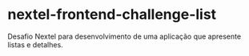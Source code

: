 # nextel-frontend-challenge-list
Desafio Nextel para desenvolvimento de uma aplicação que apresente listas e detalhes.

